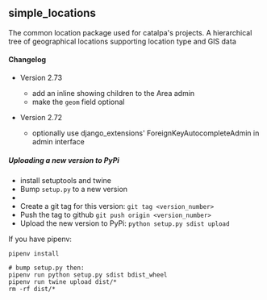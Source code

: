 ## simple_locations

The common location package used for catalpa's projects. A hierarchical tree of geographical locations supporting location type and GIS data

#### Changelog

  * Version 2.73
    - add an inline showing children to the Area admin
    - make the `geom` field optional

  * Version 2.72
    - optionally use django_extensions' ForeignKeyAutocompleteAdmin in admin interface


##### Uploading a new version to PyPi

* install setuptools and twine
* Bump `setup.py` to a new version
* 
* Create a git tag for this version: `git tag <version_number>`
* Push the tag to github `git push origin <version_number>`
* Upload the new version to PyPi: `python setup.py sdist upload`


If you have pipenv:
```
pipenv install
```

```
# bump setup.py then:
pipenv run python setup.py sdist bdist_wheel
pipenv run twine upload dist/*
rm -rf dist/*
```
